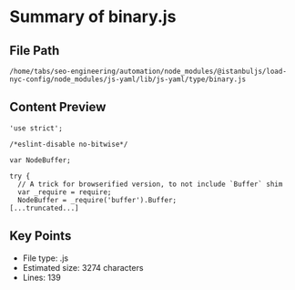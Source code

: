 # Summary of binary.js
  
## File Path
`/home/tabs/seo-engineering/automation/node_modules/@istanbuljs/load-nyc-config/node_modules/js-yaml/lib/js-yaml/type/binary.js`

## Content Preview
```
'use strict';

/*eslint-disable no-bitwise*/

var NodeBuffer;

try {
  // A trick for browserified version, to not include `Buffer` shim
  var _require = require;
  NodeBuffer = _require('buffer').Buffer;
[...truncated...]
```

## Key Points
- File type: .js
- Estimated size: 3274 characters
- Lines: 139
